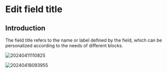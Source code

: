 # Edit field title

## Introduction

The field title refers to the name or label defined by the field, which can be personalized according to the needs of different blocks.

![20240411110825](https://static-docs.nocobase.com/20240411110825.png)


![20240418093955](https://static-docs.nocobase.com/20240418093955.png)
